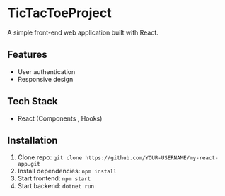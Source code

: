 # TicTacToeProject

A simple front-end web application built with React.

## Features
- User authentication
- Responsive design

## Tech Stack
- React (Components , Hooks)

## Installation
1. Clone repo: `git clone https://github.com/YOUR-USERNAME/my-react-app.git`
2. Install dependencies: `npm install`
3. Start frontend: `npm start`
4. Start backend: `dotnet run`
